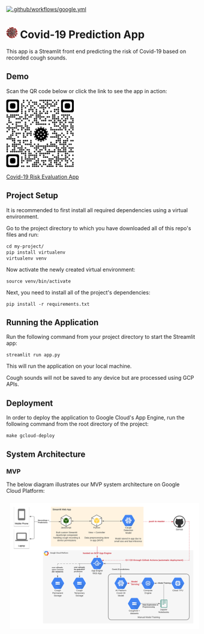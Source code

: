 [![.github/workflows/google.yml](https://github.com/LukasHaas/cs329s-covid-prediction/actions/workflows/google.yml/badge.svg)](https://github.com/LukasHaas/cs329s-covid-prediction/actions/workflows/google.yml)

# <img src="./assets/covid.png" alt="Covid-19 Evaluation App - QR Code" height="30px" width="30px" /> Covid-19 Prediction App
This app is a Streamlit front end predicting the risk of Covid-19 based on recorded cough sounds.

## Demo
Scan the QR code below or click the link to see the app in action:

<img src="QRCode.jpg"
     alt="Covid-19 Evaluation App - QR Code"
     width="180px"/>
     
[Covid-19 Risk Evaluation App](https://cs329s-covid-caugh-prediction.appspot.com/)

## Project Setup
It is recommended to first install all required dependencies using a virtual environment.

Go to the project directory to which you have downloaded all of this repo's files and run:
```shell
cd my-project/
pip install virtualenv
virtualenv venv
```

Now activate the newly created virtual environment:
```shell
source venv/bin/activate
```

Next, you need to install all of the project's dependencies:
```shell
pip install -r requirements.txt
```

## Running the Application
Run the following command from your project directory to start the Streamlit app:
```shell
streamlit run app.py
```
This will run the application on your local machine.

Cough sounds will not be saved to any device but are processed using GCP APIs.

## Deployment
In order to deploy the application to Google Cloud's App Engine, run the following command from the root directory of the project:
```shell
make gcloud-deploy
```

## System Architecture
### MVP
The below diagram illustrates our MVP system architecture on Google Cloud Platform:

<img src="MVPSystemDiagram.png"
     alt="Covid-19 Evaluation App - QR Code"
     style="margin: 10px" />
